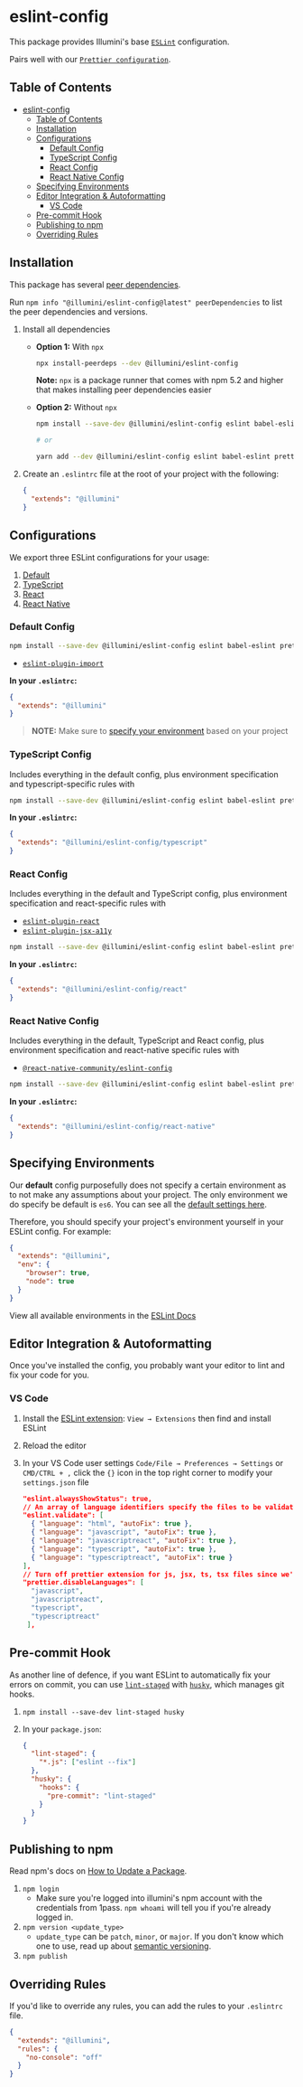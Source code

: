 # eslint-config

This package provides Illumini's base [`ESLint`](https://eslint.org/) configuration.

Pairs well with our [`Prettier configuration`](https://www.npmjs.com/package/@illumini/prettier-config).

## Table of Contents

- [eslint-config](#eslint-config)
  - [Table of Contents](#table-of-contents)
  - [Installation](#installation)
  - [Configurations](#configurations)
    - [Default Config](#default-config)
    - [TypeScript Config](#typescript-config)
    - [React Config](#react-config)
    - [React Native Config](#react-native-config)
  - [Specifying Environments](#specifying-environments)
  - [Editor Integration & Autoformatting](#editor-integration--autoformatting)
    - [VS Code](#vs-code)
  - [Pre-commit Hook](#pre-commit-hook)
  - [Publishing to npm](#publishing-to-npm)
  - [Overriding Rules](#overriding-rules)

## Installation

This package has several [peer dependencies](https://docs.npmjs.com/files/package.json#peerdependencies).

Run `npm info "@illumini/eslint-config@latest" peerDependencies` to list the peer dependencies and versions.

1. Install all dependencies

   - **Option 1:** With `npx`

     ```sh
     npx install-peerdeps --dev @illumini/eslint-config
     ```

     **Note:** `npx` is a package runner that comes with npm 5.2 and higher that makes installing peer dependencies easier

   - **Option 2:** Without `npx`

     ```sh
     npm install --save-dev @illumini/eslint-config eslint babel-eslint prettier eslint-config-prettier eslint-plugin-import

     # or

     yarn add --dev @illumini/eslint-config eslint babel-eslint prettier eslint-config-prettier eslint-plugin-import
     ```

1. Create an `.eslintrc` file at the root of your project with the following:

   ```json
   {
     "extends": "@illumini"
   }
   ```

## Configurations

We export three ESLint configurations for your usage:

1. [Default](#default-config)
2. [TypeScript](#typescript-config)
3. [React](#react-config)
4. [React Native](#react-native-config)

### Default Config

```sh
npm install --save-dev @illumini/eslint-config eslint babel-eslint prettier eslint-config-prettier eslint-plugin-import
```

- [`eslint-plugin-import`](https://github.com/benmosher/eslint-plugin-import)

**In your `.eslintrc`:**

```json
{
  "extends": "@illumini"
}
```

> **NOTE:** Make sure to [specify your environment](#specifying-environments) based on your project

### TypeScript Config

Includes everything in the default config, plus environment specification and typescript-specific rules with

```sh
npm install --save-dev @illumini/eslint-config eslint babel-eslint prettier eslint-config-prettier eslint-plugin-import typescript @typescript-eslint/parser @typescript-eslint/eslint-plugin
```

**In your `.eslintrc`:**

```json
{
  "extends": "@illumini/eslint-config/typescript"
}
```

### React Config

Includes everything in the default and TypeScript config, plus environment specification and react-specific rules with

- [`eslint-plugin-react`](https://github.com/yannickcr/eslint-plugin-react)
- [`eslint-plugin-jsx-a11y`](https://github.com/evcohen/eslint-plugin-jsx-a11y)

```sh
npm install --save-dev @illumini/eslint-config eslint babel-eslint prettier eslint-config-prettier eslint-plugin-import typescript @typescript-eslint/parser @typescript-eslint/eslint-plugin eslint-plugin-react eslint-plugin-jsx-a11y
```

**In your `.eslintrc`:**

```json
{
  "extends": "@illumini/eslint-config/react"
}
```

### React Native Config

Includes everything in the default, TypeScript and React config, plus environment specification and react-native specific rules with

- [`@react-native-community/eslint-config`](https://github.com/facebook/react-native/tree/master/packages/eslint-config-react-native-community#readme)

```sh
npm install --save-dev @illumini/eslint-config eslint babel-eslint prettier eslint-config-prettier eslint-plugin-import typescript @typescript-eslint/parser @typescript-eslint/eslint-plugin eslint-plugin-react eslint-plugin-jsx-a11y @react-native-community/eslint-config
```

**In your `.eslintrc`:**

```json
{
  "extends": "@illumini/eslint-config/react-native"
}
```

## Specifying Environments

Our **default** config purposefully does not specify a certain environment as to not make any assumptions about your project. The only environment we do specify be default is `es6`. You can see all the [default settings here](https://github.com/IlluminiTech/eslint-config/blob/master/index.js).

Therefore, you should specify your project's environment yourself in your ESLint config. For example:

```json
{
  "extends": "@illumini",
  "env": {
    "browser": true,
    "node": true
  }
}
```

View all available environments in the [ESLint Docs](https://eslint.org/docs/user-guide/configuring#specifying-environments)

## Editor Integration & Autoformatting

Once you've installed the config, you probably want your editor to lint and fix your code for you.

### VS Code

1. Install the [ESLint extension](https://marketplace.visualstudio.com/items?itemName=dbaeumer.vscode-eslint): `View → Extensions` then find and install ESLint
2. Reload the editor
3. In your VS Code user settings `Code/File → Preferences → Settings` or `CMD/CTRL + ,` click the `{}` icon in the top right corner to modify your `settings.json` file

   ```json
   "eslint.alwaysShowStatus": true,
   // An array of language identifiers specify the files to be validated
   "eslint.validate": [
     { "language": "html", "autoFix": true },
     { "language": "javascript", "autoFix": true },
     { "language": "javascriptreact", "autoFix": true },
     { "language": "typescript", "autoFix": true },
     { "language": "typescriptreact", "autoFix": true }
   ],
   // Turn off prettier extension for js, jsx, ts, tsx files since we're handling that with ESLint
   "prettier.disableLanguages": [
     "javascript",
     "javascriptreact",
     "typescript",
     "typescriptreact"
    ],
   ```

## Pre-commit Hook

As another line of defence, if you want ESLint to automatically fix your errors on commit, you can use [`lint-staged`](https://github.com/okonet/lint-staged) with [`husky`](https://github.com/typicode/husky), which manages git hooks.

1. `npm install --save-dev lint-staged husky`
2. In your `package.json`:

   ```json
   {
     "lint-staged": {
       "*.js": ["eslint --fix"]
     },
     "husky": {
       "hooks": {
         "pre-commit": "lint-staged"
       }
     }
   }
   ```

## Publishing to npm

Read npm's docs on [How to Update a Package](https://docs.npmjs.com/getting-started/publishing-npm-packages#how-to-update-a-package).

1. `npm login`
   - Make sure you're logged into illumini's npm account with the credentials from 1pass. `npm whoami` will tell you if you're already logged in.
2. `npm version <update_type>`
   - `update_type` can be `patch`, `minor`, or `major`. If you don't know which one to use, read up about [semantic versioning](https://docs.npmjs.com/getting-started/semantic-versioning).
3. `npm publish`

## Overriding Rules

If you'd like to override any rules, you can add the rules to your `.eslintrc` file.

```json
{
  "extends": "@illumini",
  "rules": {
    "no-console": "off"
  }
}
```
